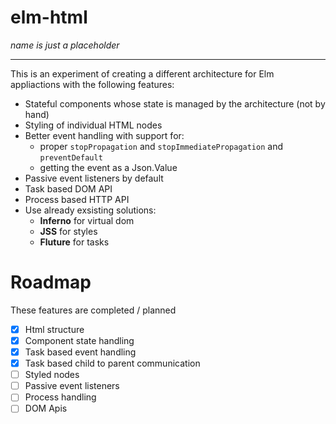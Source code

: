 # elm-html

_name is just a placeholder_

---------------

This is an experiment of creating a different architecture for Elm appliactions with the following features:
- Stateful components whose state is managed by the architecture (not by hand)
- Styling of individual HTML nodes
- Better event handling with support for:
	- proper `stopPropagation` and `stopImmediatePropagation` and `preventDefault`
	- getting the event as a Json.Value
- Passive event listeners by default
- Task based DOM API
- Process based HTTP API
- Use already exsisting solutions:
  - **Inferno** for virtual dom
  - **JSS** for styles
  - **Fluture** for tasks

# Roadmap
These features are completed / planned
- [x] Html structure
- [x] Component state handling
- [x] Task based event handling
- [x] Task based child to parent communication
- [ ] Styled nodes
- [ ] Passive event listeners
- [ ] Process handling
- [ ] DOM Apis

